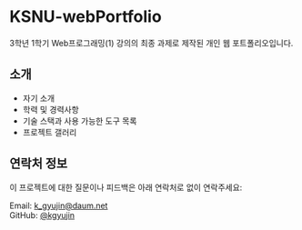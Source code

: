 # KSNU-webPortfolio
3학년 1학기 Web프로그래밍(1) 강의의 최종 과제로 제작된 개인 웹 포트폴리오입니다.


## 소개
- 자기 소개
- 학력 및 경력사항
- 기술 스택과 사용 가능한 도구 목록
- 프로젝트 갤러리


## 연락처 정보
이 프로젝트에 대한 질문이나 피드백은 아래 연락처로 없이 연락주세요:

Email: k_gyujin@daum.net  
GitHub: [@kgyujin](https://github.com/kgyujin)